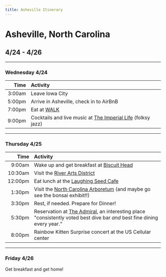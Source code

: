 ```yaml
---
title: Asheville Itinerary
---
```


# Asheville, North Carolina
## 4/24 - 4/26
-------------------------------------------------------------------------------

### Wednesday 4/24

| Time     | Activity |
| --------:|:----------- |
| 3:00am   | Leave Iowa City |
| 5:00pm   | Arrive in Asheville, check in to AirBnB |
| 7:00pm   | Eat at [WALK](https://www.walkavl.com/lunchdinner) |
| 9:00pm   | Cocktails and live music at [The Imperial Life](https://imperialbarasheville.com/) (folksy jazz) |

-------------------------------------------------------------------------------
### Thursday 4/25

| Time     | Activity |
| --------:|:---------- |
| 9:00am   | Wake up and get breakfast at [Biscuit Head](http://www.biscuitheads.com/menu) |
| 10:30am  | Visit the [River Arts District](https://www.riverartsdistrict.com/) |
| 12:00pm  | Eat lunch at the [Laughing Seed Cafe](http://laughingseed.com/#menu-test) |
| 1:30pm   | Visit the [North Carolina Arboretum](https://www.ncarboretum.org/) (and maybe go see the bonsai exhibit!!) |
| 3:30pm   | Rest, if needed. Prepare for Dinner! |
| 5:30pm   | Reservation at [The Admiral](https://www.theadmiralasheville.com/), an interesting place "consistently voted best dive bar *and* best fine dining every year." |
| 8:00pm   | Rainbow Kitten Surprise concert at the US Cellular center |

-------------------------------------------------------------------------------
### Friday 4/26

Get breakfast and get home! 
